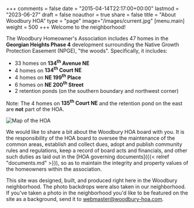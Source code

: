 +++
comments = false
date = "2015-04-14T22:17:00+00:00"
lastmod = "2023-06-27"
draft = false
noauthor = true
share = false
title = "About Woodbury HOA"
type = "page"
image="/images/current.jpg"
[menu.main]
weight = 500
+++
Welcome to the neighborhood!

The Woodbury Homeowner's Association includes 47 homes in the **Georgian Heights Phase 4** development surrounding the Native Growth Protection Easement (NPGE), "the woods". Specifically, it includes:

* 33 homes on **134<sup>th</sup> Avenue NE**
* 4 homes on **134<sup>th</sup> Court NE**
* 4 homes on **NE 199<sup>th</sup> Place**
* 6 homes on **NE 200<sup>th</sup> Street**
* 2 retention ponds (on the southern boundary and northwest corner)

Note: The 4 homes on **135<sup>th</sup> Court NE** and the retention pond on the east are **not** part of the HOA.

![Map of the HOA](/images/hoa_map.jpg "Map of the HOA")

We would like to share a bit about the Woodbury HOA board with you.  It is the responsibility of the HOA board to oversee the maintenance of the common areas, establish and collect dues, adopt and publish community rules and regulations, keep a record of board acts and financials, and other such duties as laid out in the [HOA governing documents]({{< relref "documents.md" >}}), so as to maintain the integrity and property values of the homeowners within the association.

This site was designed, built, and produced right here in the Woodbury neighborhood. The photo backdrops were also taken in our neighborhood. If you've taken a photo in the neighborhood you'd like to be featured on the site as a background, send it to [webmaster@woodbury-hoa.com](mailto:webmaster@woodbury-hoa.com).
